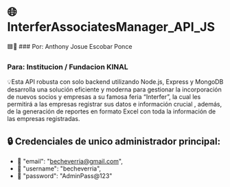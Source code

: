 # 🌐 InterferAssociatesManager_API_JS
 🟦🪪 ### Por: Anthony Josue Escobar Ponce
 ### Para: Institucion / Fundacion KINAL
💡Esta API robusta con solo backend utilizando Node.js, Express y MongoDB desarrolla una solución eficiente y moderna para gestionar la incorporación de
nuevos socios y empresas a su famosa feria “Interfer”, la cual les permitirá a las empresas registrar sus datos e información crucial , además, de la generación de reportes en formato Excel con toda la información de las empresas registradas.

## 🔒 Credenciales de unico administrador principal:
* 🔑 "email": "becheverria@gmail.com",
* 🔑 "username": "becheverria",
* 🔑 "password": "AdminPass@123"
